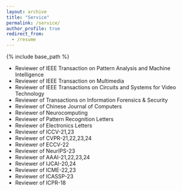 ```yaml
---
layout: archive
title: "Service"
permalink: /service/
author_profile: true
redirect_from:
  - /resume
---
```


{% include base_path %}

* Reviewer of IEEE Transaction on Pattern Analysis and Machine Intelligence
* Reviewer of IEEE Transaction on Multimedia
* Reviewer of IEEE Transactions on Circuits and Systems for Video Technology
* Reviewer of Transactions on Information Forensics & Security
* Reviewer of Chinese Journal of Computers
* Reviewer of Neurocomputing
* Reviewer of Pattern Recognition Letters
* Reviewer of Electronics Letters
* Reviewer of ICCV-21,23
* Reviewer of CVPR-21,22,23,24
* Reviewer of ECCV-22
* Reviewer of NeurIPS-23
* Reviewer of AAAI-21,22,23,24
* Reviewer of IJCAI-20,24
* Reviewer of ICME-22,23
* Reviewer of ICASSP-23
* Reviewer of ICPR-18